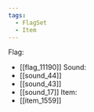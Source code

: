```yaml
---
tags:
  - FlagSet
  - Item
---
```

Flag:
- [[flag_11190]]
Sound:
- [[sound_44]]
- [[sound_43]]
- [[sound_17]]
Item:
- [[item_1559]]
